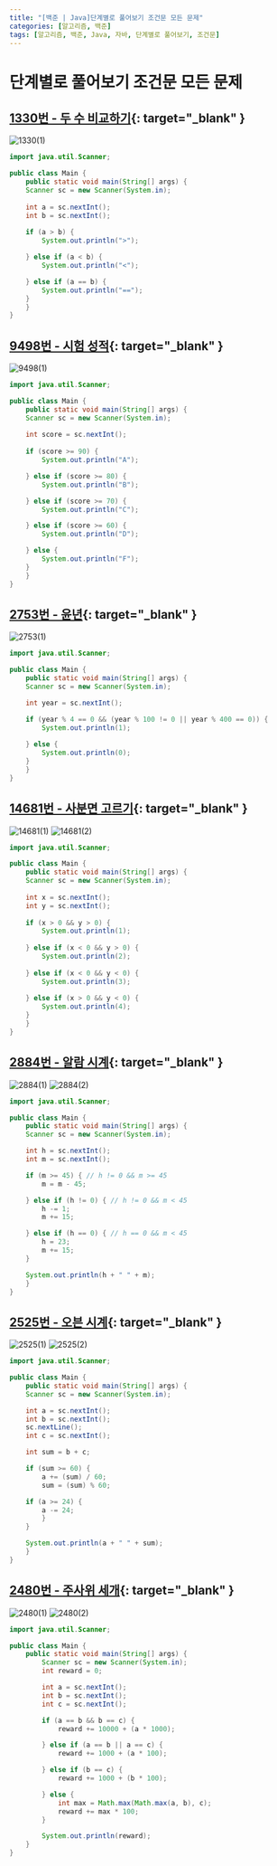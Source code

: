 ```yaml
---
title: "[백준 | Java]단계별로 풀어보기 조건문 모든 문제"
categories: [알고리즘, 백준]
tags: [알고리즘, 백준, Java, 자바, 단계별로 풀어보기, 조건문]
---
```


# 단계별로 풀어보기 조건문 모든 문제

## [1330번 - 두 수 비교하기](https://www.acmicpc.net/problem/1330){: target="_blank" }

![1330(1)](/assets/img/posts/algorithm/boj/java/step-by-step-conditional/1330(1).png)

```java
import java.util.Scanner;

public class Main {
    public static void main(String[] args) {
	Scanner sc = new Scanner(System.in);
		
	int a = sc.nextInt();
	int b = sc.nextInt();
		
	if (a > b) {
	    System.out.println(">");

	} else if (a < b) {
	    System.out.println("<");

	} else if (a == b) {
	    System.out.println("==");
	}
    }
}
```

## [9498번 - 시험 성적](https://www.acmicpc.net/problem/9498){: target="_blank" }

![9498(1)](/assets/img/posts/algorithm/boj/java/step-by-step-conditional/9498(1).png)

```java
import java.util.Scanner;

public class Main {
    public static void main(String[] args) {
	Scanner sc = new Scanner(System.in);
		
	int score = sc.nextInt();
		
	if (score >= 90) {
	    System.out.println("A");

	} else if (score >= 80) {
	    System.out.println("B");

	} else if (score >= 70) {
	    System.out.println("C");

	} else if (score >= 60) {
	    System.out.println("D");

	} else {
	    System.out.println("F");
	}
    }
}
```

## [2753번 - 윤년](https://www.acmicpc.net/problem/2753){: target="_blank" }

![2753(1)](/assets/img/posts/algorithm/boj/java/step-by-step-conditional/2753(1).png)

```java
import java.util.Scanner;

public class Main {
    public static void main(String[] args) {
	Scanner sc = new Scanner(System.in);

	int year = sc.nextInt();

	if (year % 4 == 0 && (year % 100 != 0 || year % 400 == 0)) {
	    System.out.println(1);
			
	} else {
	    System.out.println(0);
	}
    }
}
```

## [14681번 - 사분면 고르기](https://www.acmicpc.net/problem/14681){: target="_blank" }

![14681(1)](/assets/img/posts/algorithm/boj/java/step-by-step-conditional/14681(1).png)
![14681(2)](/assets/img/posts/algorithm/boj/java/step-by-step-conditional/14681(1).png)

```java
import java.util.Scanner;

public class Main {
    public static void main(String[] args) {
	Scanner sc = new Scanner(System.in);
		 
	int x = sc.nextInt();
	int y = sc.nextInt();
		 
	if (x > 0 && y > 0) {
	    System.out.println(1);
			 
	} else if (x < 0 && y > 0) {
	    System.out.println(2);
			 
	} else if (x < 0 && y < 0) {
	    System.out.println(3);
			 
	} else if (x > 0 && y < 0) {
	    System.out.println(4);
	}
    }
}
```

## [2884번 - 알람 시계](https://www.acmicpc.net/problem/2884){: target="_blank" }

![2884(1)](/assets/img/posts/algorithm/boj/java/step-by-step-conditional/2884(1).png)
![2884(2)](/assets/img/posts/algorithm/boj/java/step-by-step-conditional/2884(1).png)

```java
import java.util.Scanner;

public class Main {
    public static void main(String[] args) {
	Scanner sc = new Scanner(System.in);

	int h = sc.nextInt();
	int m = sc.nextInt();

	if (m >= 45) { // h != 0 && m >= 45
	    m = m - 45;

	} else if (h != 0) { // h != 0 && m < 45
	    h -= 1;
	    m += 15;

	} else if (h == 0) { // h == 0 && m < 45
	    h = 23;
	    m += 15;
	}

	System.out.println(h + " " + m);
    }
}
```

## [2525번 - 오븐 시계](https://www.acmicpc.net/problem/2525){: target="_blank" }

![2525(1)](/assets/img/posts/algorithm/boj/java/step-by-step-conditional/2525(1).png)
![2525(2)](/assets/img/posts/algorithm/boj/java/step-by-step-conditional/2525(1).png)

```java
import java.util.Scanner;

public class Main {
    public static void main(String[] args) {
	Scanner sc = new Scanner(System.in);

	int a = sc.nextInt();
	int b = sc.nextInt();
	sc.nextLine();
	int c = sc.nextInt();

	int sum = b + c;

	if (sum >= 60) {
	    a += (sum) / 60;
	    sum = (sum) % 60;

	if (a >= 24) {
	    a -= 24;
	    }
	}

	System.out.println(a + " " + sum);
    }
}
```

## [2480번 - 주사위 세개](https://www.acmicpc.net/problem/2480){: target="_blank" }

![2480(1)](/assets/img/posts/algorithm/boj/java/step-by-step-conditional/2480(1).png)
![2480(2)](/assets/img/posts/algorithm/boj/java/step-by-step-conditional/2480(1).png)

```java
import java.util.Scanner;

public class Main {
    public static void main(String[] args) {
        Scanner sc = new Scanner(System.in);
        int reward = 0;

        int a = sc.nextInt();
        int b = sc.nextInt();
        int c = sc.nextInt();

        if (a == b && b == c) {
            reward += 10000 + (a * 1000);

        } else if (a == b || a == c) {
            reward += 1000 + (a * 100);

        } else if (b == c) {
            reward += 1000 + (b * 100);

        } else {
            int max = Math.max(Math.max(a, b), c);
            reward += max * 100;
        }

        System.out.println(reward);
    }
}
```